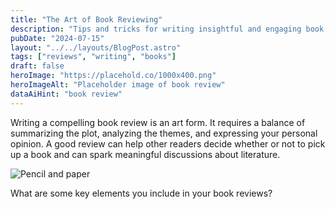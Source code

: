 ```yaml
---
title: "The Art of Book Reviewing"
description: "Tips and tricks for writing insightful and engaging book reviews."
pubDate: "2024-07-15"
layout: "../../layouts/BlogPost.astro"
tags: ["reviews", "writing", "books"]
draft: false
heroImage: "https://placehold.co/1000x400.png"
heroImageAlt: "Placeholder image of book review"
dataAiHint: "book review"
---
```


Writing a compelling book review is an art form. It requires a balance of summarizing the plot, analyzing the themes, and expressing your personal opinion. A good review can help other readers decide whether or not to pick up a book and can spark meaningful discussions about literature.

<img src="https://placehold.co/600x300.png" alt="Pencil and paper" data-ai-hint="pencil paper"/>

What are some key elements you include in your book reviews?